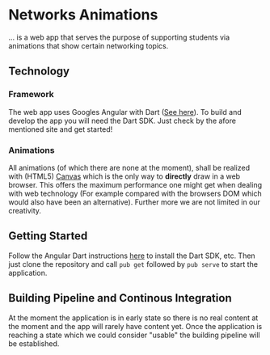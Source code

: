 # Networks Animations

... is a web app that serves the purpose of supporting students via animations that show certain networking topics.

## Technology

### Framework

The web app uses Googles Angular with Dart ([See here](https://webdev.dartlang.org/angular/)). To build and develop the app you will need the Dart SDK. Just check by the afore mentioned site and get started!

### Animations

All animations (of which there are none at the moment), shall be realized with (HTML5) [Canvas](https://www.w3schools.com/html/html5_canvas.asp) which is the only way to **directly** draw in a web browser. This offers the maximum performance one might get when dealing with web technology (For example compared with the browsers DOM which would also have been an alternative). Further more we are not limited in our creativity.

## Getting Started

Follow the Angular Dart instructions [here](https://webdev.dartlang.org/angular/) to install the Dart SDK, etc. Then just clone the repository and call `pub get` followed by `pub serve` to start the application.

## Building Pipeline and Continous Integration

At the moment the application is in early state so there is no real content at the moment and the app will rarely have content yet. Once the application is reaching a state which we could consider "usable" the building pipeline will be established.